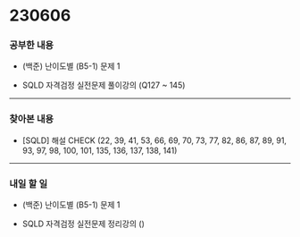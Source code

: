 # 230606

### 공부한 내용

- (백준) 난이도별 (B5-1) 문제 1

- SQLD 자격검정 실전문제 풀이강의 (Q127 ~ 145)

---

### 찾아본 내용

- [SQLD] 해설 CHECK (22, 39, 41, 53, 66, 69, 70, 73, 77, 82, 86, 87, 89, 91, 93, 97,
  98, 100, 101, 135, 136, 137, 138, 141)

---

### 내일 할 일

- (백준) 난이도별 (B5-1) 문제 1

- SQLD 자격검정 실전문제 정리강의 ()
